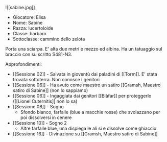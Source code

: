 ![[sabine.jpg]]

- Giocatore: Elisa
- Nome: Sabine
- Razza: lucertoloide
- Classe: barbaro 
- Sottoclasse: cammino dello zelota

Porta una sciarpa. E' alta due metri e mezzo ed albina.
Ha un tatuaggio sul braccio con su scritto S481-N3.

Approfondimenti:
- [[Sessione 02]] - Salvata in gioventù dai paladini di [[Torm]]. E' stata trovata sottoterra. Non conosce i genitori
- [[Sessione 06]] - Ha avuto come maestro un satiro [[Gramsh, Maestro satiro di Sabine]] (non lo sappiamo)
- [[Sessione 06]] - Ingaggiata dai genitori [[Blàfar]] per proteggerlo ([[Lionel Cuternitis]] non lo sa)
- [[Sessione 08]] - Sogno
	- Sfondo bianco, farfalle (blue a macchie rosse) che svolazzano per poi dissolversi in cenere
- [[Sessione 10]] - Sogno 2
	- Altre farfalle blue, una dispiega le ali si e dissolve come ghiaccio
- [[Sessione 16]] - Divinazione su [[Gramsh, Maestro satiro di Sabine]]
